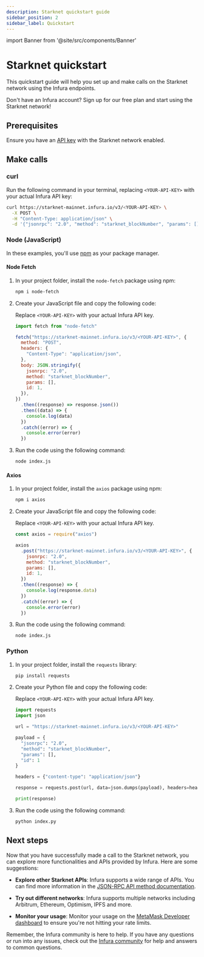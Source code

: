 ```yaml
---
description: Starknet quickstart guide
sidebar_position: 2
sidebar_label: Quickstart
---
```


import Banner from '@site/src/components/Banner'

# Starknet quickstart

This quickstart guide will help you set up and make calls on the Starknet network using the Infura endpoints.

<Banner>
Don't have an Infura account? Sign up for our free plan and start using the Starknet network!
</Banner>

## Prerequisites

Ensure you have an [API key](../../../../developer-tools/dashboard/get-started/create-api/) with the Starknet network enabled.

## Make calls

### curl

Run the following command in your terminal, replacing `<YOUR-API-KEY>` with your actual Infura API key:

```bash
curl https://starknet-mainnet.infura.io/v3/<YOUR-API-KEY> \
  -X POST \
  -H "Content-Type: application/json" \
  -d '{"jsonrpc": "2.0", "method": "starknet_blockNumber", "params": [], "id": 1}'
```

### Node (JavaScript)

In these examples, you'll use [npm](https://docs.npmjs.com/downloading-and-installing-node-js-and-npm) as your package manager.

#### Node Fetch

1. In your project folder, install the `node-fetch` package using npm:

   ```bash
   npm i node-fetch
   ```

1. Create your JavaScript file and copy the following code:

   Replace `<YOUR-API-KEY>` with your actual Infura API key.

   ```javascript title="index.js"
   import fetch from "node-fetch"

   fetch("https://starknet-mainnet.infura.io/v3/<YOUR-API-KEY>", {
     method: "POST",
     headers: {
       "Content-Type": "application/json",
     },
     body: JSON.stringify({
       jsonrpc: "2.0",
       method: "starknet_blockNumber",
       params: [],
       id: 1,
     }),
   })
     .then((response) => response.json())
     .then((data) => {
       console.log(data)
     })
     .catch((error) => {
       console.error(error)
     })
   ```

1. Run the code using the following command:

   ```bash
   node index.js
   ```

#### Axios

1. In your project folder, install the `axios` package using npm:

   ```bash
   npm i axios
   ```

1. Create your JavaScript file and copy the following code:

   Replace `<YOUR-API-KEY>` with your actual Infura API key.

   ```javascript title="index.js"
   const axios = require("axios")

   axios
     .post("https://starknet-mainnet.infura.io/v3/<YOUR-API-KEY>", {
       jsonrpc: "2.0",
       method: "starknet_blockNumber",
       params: [],
       id: 1,
     })
     .then((response) => {
       console.log(response.data)
     })
     .catch((error) => {
       console.error(error)
     })
   ```

1. Run the code using the following command:

   ```bash
   node index.js
   ```

### Python

1. In your project folder, install the `requests` library:

   ```bash
   pip install requests
   ```

1. Create your Python file and copy the following code:

   Replace `<YOUR-API-KEY>` with your actual Infura API key.

   ```python title="index.py"
   import requests
   import json

   url = "https://starknet-mainnet.infura.io/v3/<YOUR-API-KEY>"

   payload = {
     "jsonrpc": "2.0",
     "method": "starknet_blockNumber",
     "params": [],
     "id": 1
   }

   headers = {"content-type": "application/json"}

   response = requests.post(url, data=json.dumps(payload), headers=headers).json()

   print(response)
   ```

1. Run the code using the following command:

   ```bash
   python index.py
   ```
   
## Next steps

Now that you have successfully made a call to the Starknet network, you can explore more functionalities and APIs provided
by Infura. Here are some suggestions:

- **Explore other Starknet APIs**: Infura supports a wide range of APIs. You can find more information in the
  [JSON-RPC API method documentation](json-rpc-methods/index.md).

- **Try out different networks**: Infura supports multiple networks including Arbitrum, Ethereum, Optimism, IPFS and more.

- **Monitor your usage**: Monitor your usage on the [MetaMask Developer dashboard](../../../../developer-tools/dashboard/how-to/dashboard-stats/) to ensure you're not hitting your rate limits.

Remember, the Infura community is here to help. If you have any questions or run into any issues, check out the
[Infura community](https://community.infura.io/) for help and answers to common questions.
